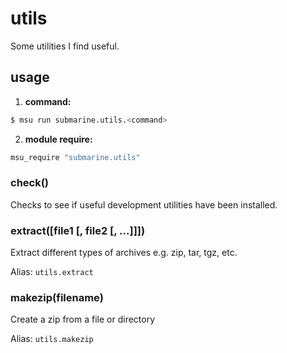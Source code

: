 
# utils

Some utilities I find useful.

## usage

1. **command:**

  ```bash
  $ msu run submarine.utils.<command>
  ```

2. **module require:**

  ```bash
  msu_require "submarine.utils"
  ```


### check()

Checks to see if useful development utilities have been installed.


### extract([file1 [, file2 [, ...]]])

Extract different types of archives e.g. zip, tar, tgz, etc.

Alias: `utils.extract`


### makezip(filename)

Create a zip from a file or directory

Alias: `utils.makezip`

